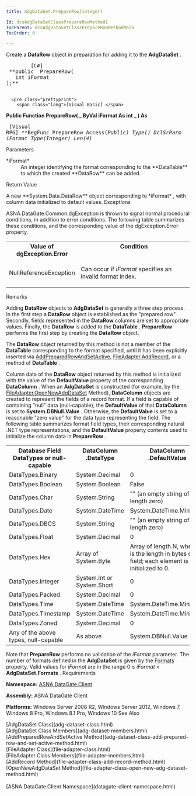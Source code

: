 ```yaml
---
title: AdgDataSet.PrepareRow(integer)

Id: dcsAdgDataSetClassPrepareRowMethod1
TocParent: dcsAdgDataSetClassPrepareRowMethodMain
TocOrder: 0

---
```


Create a **DataRow** object in preparation for adding it to the **AdgDataSet** .
<pre class="prettyprint">
        <span class="lang">[C#]</span>
 **public  PrepareRow(
   int iFormat
);** 
      </pre>
      <pre class="prettyprint">
        <span class="lang">[Visual Basic] </span>
 **Public Function PrepareRow( _
   ByVal iFormat As int _
) As** 
      </pre>
      <pre class="prettyprint">
        <span class="lang">[Visual RPG]</span>
 **BegFunc PrepareRow Access(*Public) Type()
   DclSrParm iFormat Type(*Integer) Len(4)** 
      </pre>

Parameters

<dl>
        <dt>
 *iFormat* 
        </dt>
        <dd>An integer identifying the format corresponding to the **DataTable** 
			to which the created **DataRow**  can be added.</dd>
</dl>

Return Value

<p>A new **System.Data.DataRow** object corresponding to *iFormat* , with column data initialized to default values.
Exceptions

ASNA.DataGate.Common.dgException is thrown to signal normal procedural conditions, in addition to error conditions. The following table summarizes these conditions, and the corresponding value of the dgException.Error property.
<br />

<table class="dtTABLE" id="Table5" x-use-null-cells="x-use-null-cells" style="border-spacing: 0px;     x-cell-content-align: Top" cellspacing="0">
          <colgroup span="1">
            <col span="1" style="FONT-WEIGHT: bold; WIDTH: 30%" />
            <col span="1" style="WIDTH: 70%" />
          </colgroup>
          <tr valign="top">
            <th colspan="1" rowspan="1">
				Value of dgException.Error
						</th>
            <th colspan="1" rowspan="1">
				Condition
						</th>
          </tr>
          <tr>
            <td colspan="1" rowspan="1">

NullReferenceException
</td>
            <td colspan="1" rowspan="1">

Can occur if *iFormat* specifies an invalid format index.
</td>
          </tr>
</table>

Remarks

Adding **DataRow** objects to **AdgDataSet** is generally a three step process. In the first step a **DataRow** object is established as the "prepared row". Secondly, fields represented in the **DataRow** columns are set to appropriate values. Finally, the **DataRow** is added to the **DataTable** . **PrepareRow** performs the first step by creating the **DataRow** object.

The **DataRow** object returned by this method is not a member of the **DataTable** corresponding to the format specified, until it has been explicitly inserted via [ AddPreparedRowAndSetActive](adg-dataset-class-add-prepared-row-and-set-active-method.html), [ FileAdapter.AddRecord](file-adapter-class-add-record-method.html), or a method of **DataTable** .

Column data of the **DataRow** object returned by this method is initialized with the value of the **DefaultValue** property of the corresponding **DataColumn** . When an **AdgDataSet** is constructed (for example, by the [ FileAdapter.OpenNewAdgDataSet](file-adapter-class-open-new-adg-dataset-method.html) Method), **DataColumn** objects are created to represent the fields of a record format. If a field is capable of containing "null" data (null-capable), the **DefaultValue** of that **DataColumn** is set to **System.DBNull.Value** . Otherwise, the **DefaultValue** is set to a reasonable "zero value" for the data type representing the field. The following table summarizes format field types, their corresponding natural .NET type representations, and the **DefaultValue** property contents used to initialize the column data in **PrepareRow** .
<br />

<table class="dtTABLE" id="Table3" x-use-null-cells="x-use-null-cells" style="border-spacing: 0px;     x-cell-content-align: Top" cellspacing="0">
          <colgroup span="1">
            <col span="1" style="WIDTH: 19.99%" />
            <col span="1" style="WIDTH: 30%" />
            <col span="1" style="WIDTH: 40%" />
          </colgroup>
          <tr valign="top">
            <th colspan="1" rowspan="1">
								Database Field DataTypes or null-capable
							</th>
            <th colspan="1" rowspan="1">
								DataColumn<br />
								.DataType
							</th>
            <th colspan="1" rowspan="1">
								DataColumn<br />
								.DefaultValue
							</th>
          </tr>
          <tr>
            <td colspan="1" rowspan="1">DataTypes.Binary
							</td>
            <td colspan="1" rowspan="1">System.Decimal
							</td>
            <td colspan="1" rowspan="1">0
							</td>
          </tr>
          <tr>
            <td colspan="1" rowspan="1">DataTypes.Boolean
							</td>
            <td colspan="1" rowspan="1">System.Boolean
							</td>
            <td colspan="1" rowspan="1">False
							</td>
          </tr>
          <tr>
            <td colspan="1" rowspan="1">DataTypes.Char
							</td>
            <td colspan="1" rowspan="1">System.String
							</td>
            <td colspan="1" rowspan="1">"" (an empty string of length zero)
							</td>
          </tr>
          <tr>
            <td colspan="1" rowspan="1">DataTypes.Date
							</td>
            <td colspan="1" rowspan="1">System.DateTime
							</td>
            <td colspan="1" rowspan="1">System.DateTime.MinValue
							</td>
          </tr>
          <tr>
            <td colspan="1" rowspan="1">DataTypes.DBCS
							</td>
            <td colspan="1" rowspan="1">System.String
							</td>
            <td colspan="1" rowspan="1">"" (an empty string of length zero)
							</td>
          </tr>
          <tr>
            <td colspan="1" rowspan="1">DataTypes.Float
							</td>
            <td colspan="1" rowspan="1">System.Decimal
							</td>
            <td colspan="1" rowspan="1">0
							</td>
          </tr>
          <tr>
            <td colspan="1" rowspan="1">DataTypes.Hex
							</td>
            <td colspan="1" rowspan="1">Array of System.Byte
							</td>
            <td colspan="1" rowspan="1">Array of length N, where N is the length in bytes of the field; each element is 
								initialized to 0.
							</td>
          </tr>
          <tr>
            <td colspan="1" rowspan="1">DataTypes.Integer
							</td>
            <td colspan="1" rowspan="1">System.Int or System.Short
							</td>
            <td colspan="1" rowspan="1">0
							</td>
          </tr>
          <tr>
            <td colspan="1" rowspan="1">DataTypes.Packed
							</td>
            <td colspan="1" rowspan="1">System.Decimal
							</td>
            <td colspan="1" rowspan="1">0
							</td>
          </tr>
          <tr>
            <td colspan="1" rowspan="1">DataTypes.Time
							</td>
            <td colspan="1" rowspan="1">System.DateTime
							</td>
            <td colspan="1" rowspan="1">System.DateTime.MinValue
							</td>
          </tr>
          <tr>
            <td colspan="1" rowspan="1">DataTypes.Timestamp
							</td>
            <td colspan="1" rowspan="1">System.DateTime
							</td>
            <td colspan="1" rowspan="1">System.DateTime.MinValue
							</td>
          </tr>
          <tr>
            <td colspan="1" rowspan="1">DataTypes.Zoned
							</td>
            <td colspan="1" rowspan="1">System.Decimal
							</td>
            <td colspan="1" rowspan="1">0
							</td>
          </tr>
          <tr>
            <td colspan="1" rowspan="1">Any of the above types, null-capable
							</td>
            <td colspan="1" rowspan="1">As above
							</td>
            <td colspan="1" rowspan="1">System.DBNull.Value
							</td>
          </tr>
</table>

Note that **PrepareRow** performs no validation of the *iFormat* parameter. The number of formats defined in the **AdgDataSet** is given by the [Formats](adg-dataset-class-formats-property.html) property. Valid values for *iFormat* are in the range 0 ≤ *iFormat* &lt; **AdgDataSet.Formats** .
Requirements

**Namespace:** [ASNA.DataGate.Client](datagate-client-namespace.html) 

**Assembly:** ASNA DataGate Client

**Platforms:** Windows Server 2008 R2, Windows Server 2012, Windows 7, Windows 8 Pro, Windows 8.1 Pro, Windows 10
See Also

<dl />
      [AdgDataSet Class](adg-dataset-class.html)
      <br />
      [AdgDataSet Class Members](adg-dataset-members.html)
      <br />
      [AddPreparedRowAndSetActive 
					Method](adg-dataset-class-add-prepared-row-and-set-active-method.html)
      <br />
      [FileAdapter Class](file-adapter-class.html)
      <br />
      [FileAdapter Class Members](file-adapter-members.html)
      <br />
      [AddRecord Method](file-adapter-class-add-record-method.html)
      <br />
      [OpenNewAdgDataSet Method](file-adapter-class-open-new-adg-dataset-method.html)
      <br />
      <br />
      [ASNA.DataGate.Client Namespace](datagate-client-namespace.html)

